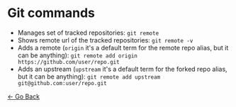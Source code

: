 # Git commands

- Manages set of tracked repositories: `git remote`
- Shows remote url of the tracked repositories: `git remote -v`
- Adds a remote (`origin` it's a default term for the remote repo alias, but it can be anything): `git remote add origin https://github.com/user/repo.git`
- Adds an upstream (`upstream` it's a default term for the forked repo alias, but it can be anything): `git remote add upstream git@github.com:user/repo.git`

[<- Go Back](README.md)